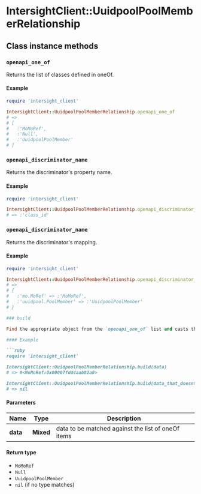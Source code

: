 # IntersightClient::UuidpoolPoolMemberRelationship

## Class instance methods

### `openapi_one_of`

Returns the list of classes defined in oneOf.

#### Example

```ruby
require 'intersight_client'

IntersightClient::UuidpoolPoolMemberRelationship.openapi_one_of
# =>
# [
#   :'MoMoRef',
#   :'Null',
#   :'UuidpoolPoolMember'
# ]
```

### `openapi_discriminator_name`

Returns the discriminator's property name.

#### Example

```ruby
require 'intersight_client'

IntersightClient::UuidpoolPoolMemberRelationship.openapi_discriminator_name
# => :'class_id'
```

### `openapi_discriminator_name`

Returns the discriminator's mapping.

#### Example

```ruby
require 'intersight_client'

IntersightClient::UuidpoolPoolMemberRelationship.openapi_discriminator_mapping
# =>
# {
#   :'mo.MoRef' => :'MoMoRef',
#   :'uuidpool.PoolMember' => :'UuidpoolPoolMember'
# }

### build

Find the appropriate object from the `openapi_one_of` list and casts the data into it.

#### Example

```ruby
require 'intersight_client'

IntersightClient::UuidpoolPoolMemberRelationship.build(data)
# => #<MoMoRef:0x00007fdd4aab02a0>

IntersightClient::UuidpoolPoolMemberRelationship.build(data_that_doesnt_match)
# => nil
```

#### Parameters

| Name | Type | Description |
| ---- | ---- | ----------- |
| **data** | **Mixed** | data to be matched against the list of oneOf items |

#### Return type

- `MoMoRef`
- `Null`
- `UuidpoolPoolMember`
- `nil` (if no type matches)

